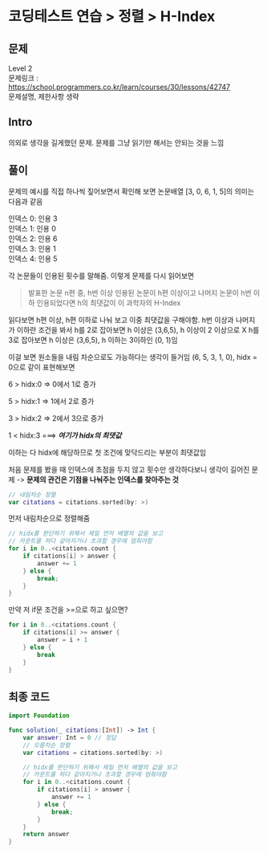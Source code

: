 # 코딩테스트 연습 > 정렬 > H-Index

## 문제

Level 2
<br/>
문제링크 : https://school.programmers.co.kr/learn/courses/30/lessons/42747
<br/>
문제설명, 제한사항 생략
<br/>

## Intro

의외로 생각을 길게했던 문제. 문제를 그냥 읽기만 해서는 안되는 것을 느낌

## 풀이

문제의 예시를 직접 하나씩 짚어보면서 확인해 보면 논문배열 [3, 0, 6, 1, 5]의 의미는 다음과 같음
<br/>

인덱스 0: 인용 3
<br/>
인덱스 1: 인용 0
<br/>
인덱스 2: 인용 6
<br/>
인덱스 3: 인용 1
<br/>
인덱스 4: 인용 5
<br/>

각 논문들이 인용된 횟수를 말해줌. 이렇게 문제를 다시 읽어보면
<br/>

> 발표한 논문 n편 중, h번 이상 인용된 논문이 h편 이상이고 나머지 논문이 h번 이하 인용되었다면 h의 최댓값이 이 과학자의 H-Index
> <br/>

읽다보면 h편 이상, h편 이하로 나눠 보고 이중 최댓값을 구해야함.
h번 이상과 나머지가 이하란 조건을 봐서 h를 2로 잡아보면 h 이상은 (3,6,5), h 이상이 2 이상으로 X
h를 3로 잡아보면 h 이상은 (3,6,5), h 이하는 3이하인 (0, 1)임
<br/>

이걸 보면 원소들을 내림 차순으로도 가능하다는 생각이 들거임 (6, 5, 3, 1, 0), hidx = 0으로 같이 표현해보면
<br/>

6 > hidx:0 => 0에서 1로 증가
<br/>

5 > hidx:1 => 1에서 2로 증가
<br/>

3 > hidx:2 => 2에서 3으로 증가
<br/>

1 < hidx:3 ===> **_여기가 hidx의 최댓값_**
<br/>

이하는 다 hidx에 해당하므로 첫 조건에 맞닥드리는 부분이 최댓값임
<br/>

처음 문제를 봤을 때 인덱스에 초점을 두지 않고 횟수만 생각하다보니 생각이 길어진 문제 -> **문제의 관건은 기점을 나눠주는 인덱스를 찾아주는 것**
<br/>

```swift
// 내림차순 정렬
var citations = citations.sorted(by: >)
```

먼저 내림차순으로 정렬해줌
<br/>

```swift
// hidx를 판단하기 위해서 제일 먼저 배열의 값을 보고
// 카운트를 하다 같아지거나 초과할 경우에 멈춰야함
for i in 0..<citations.count {
    if citations[i] > answer {
        answer += 1
    } else {
        break;
    }
}
```

만약 저 if문 조건을 >=으로 하고 싶으면?

```swift
for i in 0..<citations.count {
    if citations[i] >= answer {
        answer = i + 1
    } else {
        break
    }
}
```

## 최종 코드

```swift
import Foundation

func solution(_ citations:[Int]) -> Int {
    var answer: Int = 0 // 정답
    // 오름차순 정렬
    var citations = citations.sorted(by: >)

    // hidx를 판단하기 위해서 제일 먼저 배열의 값을 보고
    // 카운트를 하다 같아지거나 초과할 경우에 멈춰야함
    for i in 0..<citations.count {
        if citations[i] > answer {
            answer += 1
        } else {
            break;
        }
    }
    return answer
}
```
